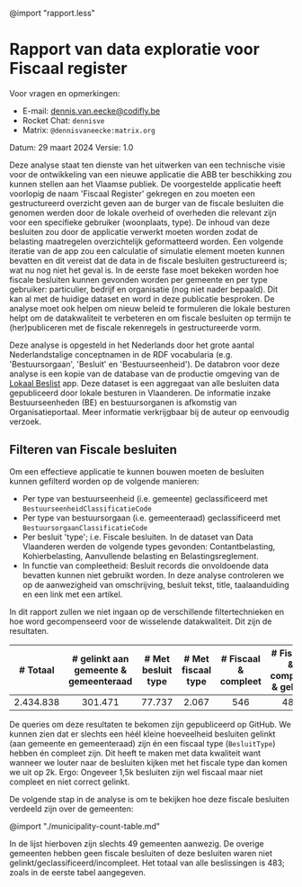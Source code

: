 @import "rapport.less"

# Rapport van data exploratie voor Fiscaal register

<div class="contactinfo">

Voor vragen en opmerkingen: 
  * E-mail: [dennis.van.eecke@codifly.be](mailto:dennis.van.eecke@codifly.be)
  * Rocket Chat: `dennisve`
  * Matrix: `@dennisvaneecke:matrix.org`

</div>

Datum: 29 maart 2024
Versie: 1.0

Deze analyse staat ten dienste van het uitwerken van een technische visie voor de ontwikkeling van een nieuwe applicatie die ABB ter beschikking zou kunnen stellen aan het Vlaamse publiek. De voorgestelde applicatie heeft voorlopig de naam 'Fiscaal Register' gekregen en zou moeten een gestructureerd overzicht geven aan de burger van de fiscale besluiten die genomen werden door de lokale overheid of overheden die relevant zijn voor een specifieke gebruiker (woonplaats, type). De inhoud van deze besluiten zou door de applicatie verwerkt moeten worden zodat de belasting maatregelen overzichtelijk geformatteerd worden. Een volgende iteratie van de app zou een calculatie of simulatie element moeten kunnen bevatten en dit vereist dat de data in de fiscale besluiten gestructureerd is; wat nu nog niet het geval is. In de eerste fase moet bekeken worden hoe fiscale besluiten kunnen gevonden worden per gemeente en per type gebruiker: particulier, bedrijf en organisatie (nog niet nader bepaald). Dit kan al met de huidige dataset en word in deze publicatie besproken. De analyse moet ook helpen om nieuw beleid te formuleren die lokale besturen helpt om de datakwaliteit te verbeteren en om fiscale besluiten op termijn te (her)publiceren met de fiscale rekenregels in gestructureerde vorm.

Deze analyse is opgesteld in het Nederlands door het grote aantal Nederlandstalige conceptnamen in de RDF vocabularia (e.g. 'Bestuursorgaan', 'Besluit' en 'Bestuurseenheid'). De databron voor deze analyse is een kopie van de database van de productie omgeving van de [Lokaal Beslist](https://lokaalbeslist.vlaanderen.be/) app. Deze dataset is een aggregaat van alle besluiten data gepubliceerd door lokale besturen in Vlaanderen. De informatie inzake Bestuurseenheden (BE) en bestuursorganen is afkomstig van Organisatieportaal. Meer informatie verkrijgbaar bij de auteur op eenvoudig verzoek.

## Filteren van Fiscale besluiten

Om een effectieve applicatie te kunnen bouwen moeten de besluiten kunnen gefilterd worden op de volgende manieren:

* Per type van bestuurseenheid (i.e. gemeente) geclassificeerd met `BestuurseenheidClassificatieCode`
* Per type van bestuursorgaan (i.e. gemeenteraad) geclassificeerd met `BestuursorgaanClassificatieCode`
* Per besluit 'type'; i.e. Fiscale besluiten. In de dataset van Data Vlaanderen werden de volgende types gevonden: Contantbelasting, Kohierbelasting, Aanvullende belasting en Belastingsreglement.
* In functie van compleetheid: Besluit records die onvoldoende data bevatten kunnen niet gebruikt worden. In deze analyse controleren we op de aanwezigheid van omschrijving, besluit tekst, title, taalaanduiding en een link met een artikel.

In dit rapport zullen we niet ingaan op de verschillende filtertechnieken en hoe word gecompenseerd voor de wisselende datakwaliteit. Dit zijn de resultaten.

| # Totaal | # gelinkt aan gemeente & gemeenteraad | # Met besluit type | # Met fiscaal type | # Fiscaal & compleet | # Fiscaal & compleet & gelinkt |
| :---: | :---: | :---: | :---: | :---: | :---: |
| 2.434.838 | 301.471 | 77.737 | 2.067 | 546 | 483 |

De queries om deze resultaten te bekomen zijn gepubliceerd op GitHub. We kunnen zien dat er slechts een héél kleine hoeveelheid besluiten gelinkt (aan gemeente en gemeenteraad) zijn én een fiscaal type (`BesluitType`) hebben én compleet zijn. Dit heeft te maken met data kwaliteit want wanneer we louter naar de besluiten kijken met het fiscale type dan komen we uit op 2k. Ergo: Ongeveer 1,5k besluiten zijn wel fiscaal maar niet compleet en niet correct gelinkt.

De volgende stap in de analyse is om te bekijken hoe deze fiscale besluiten verdeeld zijn over de gemeenten:

@import "./municipality-count-table.md"

In de lijst hierboven zijn slechts 49 gemeenten aanwezig. De overige gemeenten hebben geen fiscale besluiten of deze besluiten waren niet gelinkt/geclassificeerd/incompleet. Het totaal van alle beslissingen is 483; zoals in de eerste tabel aangegeven. 


